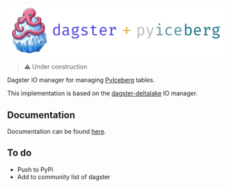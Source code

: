 ![dagster-pyiceberg](docs/assets/dagster-pyiceberg-main.png)

> ⚠️ Under construction

Dagster IO manager for managing [PyIceberg](https://github.com/apache/iceberg-python) tables.

This implementation is based on the [dagster-deltalake](https://github.com/dagster-io/dagster/tree/master/python_modules/libraries/dagster-deltalake) IO manager.

## Documentation

Documentation can be found [here](https://jasperhg90.github.io/dagster-pyiceberg/).

## To do

- Push to PyPi
- Add to community list of dagster

